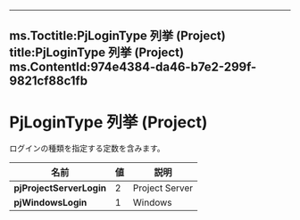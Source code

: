

---
ms.Toctitle:PjLoginType 列挙 (Project)
title:PjLoginType 列挙 (Project)
ms.ContentId:974e4384-da46-b7e2-299f-9821cf88c1fb
---
# PjLoginType 列挙 (Project)




ログインの種類を指定する定数を含みます。

|**名前**|**値**|**説明**|
|---|---|---|
|**pjProjectServerLogin**|2|Project Server|
|**pjWindowsLogin**|1|Windows|




